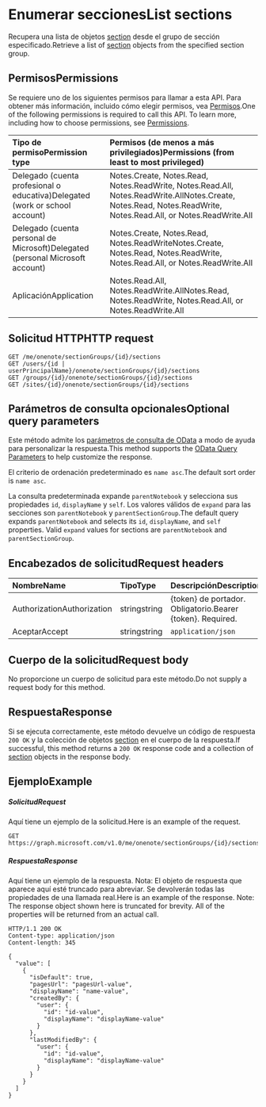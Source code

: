 # <a name="list-sections"></a><span data-ttu-id="e7411-101">Enumerar secciones</span><span class="sxs-lookup"><span data-stu-id="e7411-101">List sections</span></span>

<span data-ttu-id="e7411-102">Recupera una lista de objetos [section](../resources/section.md) desde el grupo de sección especificado.</span><span class="sxs-lookup"><span data-stu-id="e7411-102">Retrieve a list of [section](../resources/section.md) objects from the specified section group.</span></span>
## <a name="permissions"></a><span data-ttu-id="e7411-103">Permisos</span><span class="sxs-lookup"><span data-stu-id="e7411-103">Permissions</span></span>
<span data-ttu-id="e7411-p101">Se requiere uno de los siguientes permisos para llamar a esta API. Para obtener más información, incluido cómo elegir permisos, vea [Permisos](../../../concepts/permissions_reference.md).</span><span class="sxs-lookup"><span data-stu-id="e7411-p101">One of the following permissions is required to call this API. To learn more, including how to choose permissions, see [Permissions](../../../concepts/permissions_reference.md).</span></span>

|<span data-ttu-id="e7411-106">Tipo de permiso</span><span class="sxs-lookup"><span data-stu-id="e7411-106">Permission type</span></span>      | <span data-ttu-id="e7411-107">Permisos (de menos a más privilegiados)</span><span class="sxs-lookup"><span data-stu-id="e7411-107">Permissions (from least to most privileged)</span></span>              |
|:--------------------|:---------------------------------------------------------|
|<span data-ttu-id="e7411-108">Delegado (cuenta profesional o educativa)</span><span class="sxs-lookup"><span data-stu-id="e7411-108">Delegated (work or school account)</span></span> | <span data-ttu-id="e7411-109">Notes.Create, Notes.Read, Notes.ReadWrite, Notes.Read.All, Notes.ReadWrite.All</span><span class="sxs-lookup"><span data-stu-id="e7411-109">Notes.Create, Notes.Read, Notes.ReadWrite, Notes.Read.All, or Notes.ReadWrite.All</span></span>    |
|<span data-ttu-id="e7411-110">Delegado (cuenta personal de Microsoft)</span><span class="sxs-lookup"><span data-stu-id="e7411-110">Delegated (personal Microsoft account)</span></span> | <span data-ttu-id="e7411-111">Notes.Create, Notes.Read, Notes.ReadWrite</span><span class="sxs-lookup"><span data-stu-id="e7411-111">Notes.Create, Notes.Read, Notes.ReadWrite, Notes.Read.All, or Notes.ReadWrite.All</span></span>    |
|<span data-ttu-id="e7411-112">Aplicación</span><span class="sxs-lookup"><span data-stu-id="e7411-112">Application</span></span> | <span data-ttu-id="e7411-113">Notes.Read.All, Notes.ReadWrite.All</span><span class="sxs-lookup"><span data-stu-id="e7411-113">Notes.Read, Notes.ReadWrite, Notes.Read.All, or Notes.ReadWrite.All</span></span> |

## <a name="http-request"></a><span data-ttu-id="e7411-114">Solicitud HTTP</span><span class="sxs-lookup"><span data-stu-id="e7411-114">HTTP request</span></span>
<!-- { "blockType": "ignored" } -->
```http
GET /me/onenote/sectionGroups/{id}/sections
GET /users/{id | userPrincipalName}/onenote/sectionGroups/{id}/sections
GET /groups/{id}/onenote/sectionGroups/{id}/sections
GET /sites/{id}/onenote/sectionGroups/{id}/sections
```
## <a name="optional-query-parameters"></a><span data-ttu-id="e7411-115">Parámetros de consulta opcionales</span><span class="sxs-lookup"><span data-stu-id="e7411-115">Optional query parameters</span></span>
<span data-ttu-id="e7411-116">Este método admite los [parámetros de consulta de OData](http://developer.microsoft.com/en-us/graph/docs/overview/query_parameters) a modo de ayuda para personalizar la respuesta.</span><span class="sxs-lookup"><span data-stu-id="e7411-116">This method supports the [OData Query Parameters](http://developer.microsoft.com/en-us/graph/docs/overview/query_parameters) to help customize the response.</span></span>

<span data-ttu-id="e7411-117">El criterio de ordenación predeterminado es `name asc`.</span><span class="sxs-lookup"><span data-stu-id="e7411-117">The default sort order is `name asc`.</span></span>

<span data-ttu-id="e7411-p102">La consulta predeterminada expande `parentNotebook` y selecciona sus propiedades `id`, `displayName` y `self`. Los valores válidos de `expand` para las secciones son `parentNotebook` y `parentSectionGroup`.</span><span class="sxs-lookup"><span data-stu-id="e7411-p102">The default query expands `parentNotebook` and selects its `id`, `displayName`, and `self` properties. Valid `expand` values for sections are `parentNotebook` and `parentSectionGroup`.</span></span>


## <a name="request-headers"></a><span data-ttu-id="e7411-120">Encabezados de solicitud</span><span class="sxs-lookup"><span data-stu-id="e7411-120">Request headers</span></span>
| <span data-ttu-id="e7411-121">Nombre</span><span class="sxs-lookup"><span data-stu-id="e7411-121">Name</span></span>       | <span data-ttu-id="e7411-122">Tipo</span><span class="sxs-lookup"><span data-stu-id="e7411-122">Type</span></span> | <span data-ttu-id="e7411-123">Descripción</span><span class="sxs-lookup"><span data-stu-id="e7411-123">Description</span></span>|
|:-----------|:------|:----------|
| <span data-ttu-id="e7411-124">Authorization</span><span class="sxs-lookup"><span data-stu-id="e7411-124">Authorization</span></span>  | <span data-ttu-id="e7411-125">string</span><span class="sxs-lookup"><span data-stu-id="e7411-125">string</span></span>  | <span data-ttu-id="e7411-p103">{token} de portador. Obligatorio.</span><span class="sxs-lookup"><span data-stu-id="e7411-p103">Bearer {token}. Required.</span></span> |
| <span data-ttu-id="e7411-128">Aceptar</span><span class="sxs-lookup"><span data-stu-id="e7411-128">Accept</span></span> | <span data-ttu-id="e7411-129">string</span><span class="sxs-lookup"><span data-stu-id="e7411-129">string</span></span> | `application/json` |

## <a name="request-body"></a><span data-ttu-id="e7411-130">Cuerpo de la solicitud</span><span class="sxs-lookup"><span data-stu-id="e7411-130">Request body</span></span>
<span data-ttu-id="e7411-131">No proporcione un cuerpo de solicitud para este método.</span><span class="sxs-lookup"><span data-stu-id="e7411-131">Do not supply a request body for this method.</span></span>

## <a name="response"></a><span data-ttu-id="e7411-132">Respuesta</span><span class="sxs-lookup"><span data-stu-id="e7411-132">Response</span></span>

<span data-ttu-id="e7411-133">Si se ejecuta correctamente, este método devuelve un código de respuesta `200 OK` y la colección de objetos [section](../resources/section.md) en el cuerpo de la respuesta.</span><span class="sxs-lookup"><span data-stu-id="e7411-133">If successful, this method returns a `200 OK` response code and a collection of [section](../resources/section.md) objects in the response body.</span></span>
## <a name="example"></a><span data-ttu-id="e7411-134">Ejemplo</span><span class="sxs-lookup"><span data-stu-id="e7411-134">Example</span></span>
##### <a name="request"></a><span data-ttu-id="e7411-135">Solicitud</span><span class="sxs-lookup"><span data-stu-id="e7411-135">Request</span></span>
<span data-ttu-id="e7411-136">Aquí tiene un ejemplo de la solicitud.</span><span class="sxs-lookup"><span data-stu-id="e7411-136">Here is an example of the request.</span></span>
<!-- {
  "blockType": "request",
  "name": "get_sections"
}-->
```http
GET https://graph.microsoft.com/v1.0/me/onenote/sectionGroups/{id}/sections
```
##### <a name="response"></a><span data-ttu-id="e7411-137">Respuesta</span><span class="sxs-lookup"><span data-stu-id="e7411-137">Response</span></span>
<span data-ttu-id="e7411-p104">Aquí tiene un ejemplo de la respuesta. Nota: El objeto de respuesta que aparece aquí esté truncado para abreviar. Se devolverán todas las propiedades de una llamada real.</span><span class="sxs-lookup"><span data-stu-id="e7411-p104">Here is an example of the response. Note: The response object shown here is truncated for brevity. All of the properties will be returned from an actual call.</span></span>
<!-- {
  "blockType": "response",
  "truncated": true,
  "@odata.type": "microsoft.graph.onenoteSection",
  "isCollection": true
} -->
```http
HTTP/1.1 200 OK
Content-type: application/json
Content-length: 345

{
  "value": [
    {
      "isDefault": true,
      "pagesUrl": "pagesUrl-value",
      "displayName": "name-value",      
      "createdBy": {
        "user": {
          "id": "id-value",
          "displayName": "displayName-value"
        }
      },
      "lastModifiedBy": {
        "user": {
          "id": "id-value",
          "displayName": "displayName-value"
        }
      }
    }
  ]
}
```

<!-- uuid: 8fcb5dbc-d5aa-4681-8e31-b001d5168d79
2015-10-25 14:57:30 UTC -->
<!-- {
  "type": "#page.annotation",
  "description": "List sections",
  "keywords": "",
  "section": "documentation",
  "tocPath": ""
}-->